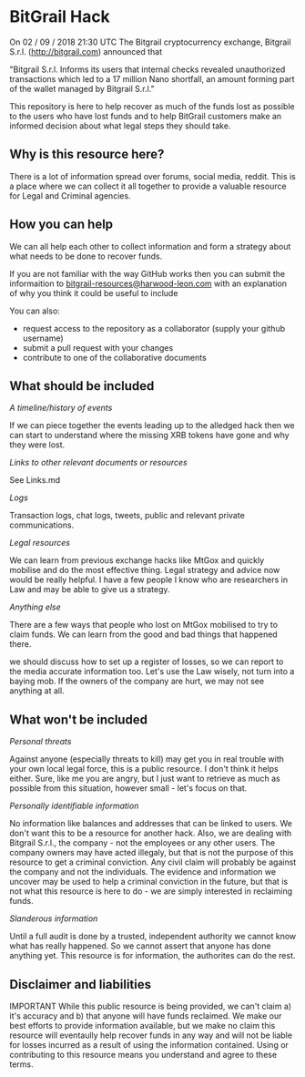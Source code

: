 # BitGrail Hack

On 02 / 09 / 2018 21:30 UTC The Bitgrail cryptocurrency exchange, Bitgrail S.r.l. (http://bitgrail.com) announced that  

"Bitgrail S.r.l. Informs its users that internal checks revealed unauthorized transactions which led to a 17 million Nano shortfall, an amount forming part of the wallet managed by Bitgrail S.r.l."

This repository is here to help recover as much of the funds lost as possible to the users who have lost funds and to help BitGrail customers make an informed decision about what legal steps they should take.

## Why is this resource here?

There is a lot of information spread over forums, social media, reddit. This is a place where we can collect it all together to provide a valuable resource for Legal and Criminal agencies.

## How you can help

We can all help each other to collect information and form a strategy about what needs to be done to recover funds. 

If you are not familiar with the way GitHub works then you can submit the informaition to bitgrail-resources@harwood-leon.com with an explanation of why you think it could be useful to include

You can also:

- request access to the repository as a collaborator (supply your github username)
- submit a pull request with your changes
- contribute to one of the collaborative documents

## What should be included

_A timeline/history of events_ 

If we can piece together the events leading up to the alledged hack then we can start to understand where the missing XRB tokens have gone and why they were lost.

_Links to other relevant documents or resources_

See Links.md

_Logs_

Transaction logs, chat logs, tweets, public and relevant private communications. 

_Legal resources_

We can learn from previous exchange hacks like MtGox and quickly mobilise and do the most effective thing. Legal strategy and advice now would be really helpful. I have a few people I know who are researchers in Law and may be able to give us a strategy. 

_Anything else_

There are a few ways that people who lost on MtGox mobilised to try to claim funds. We can learn from the good and bad things that happened there.

we should discuss how to set up a register of losses, so we can report to the media accurate information too. Let's use the Law wisely, not turn into a baying mob. If the owners of the company are hurt, we may not see anything at all.


## What won't be included

_Personal threats_ 

Against anyone (especially threats to kill) may get you in real trouble with your own local legal force, this is a public resource. I don't think it helps either. Sure, like me you are angry, but I just want to retrieve as much as possible from this situation, however small - let's focus on that. 

_Personally identifiable information_

No information like balances and addresses that can be linked to users. We don't want this to be a resource for another hack. Also, we are dealing with Bitgrail S.r.l., the company - not the employees or any other users. The company owners may have acted illegaly, but that is not the purpose of this resource to get a criminal conviction. Any civil claim will probably be against the company and not the individuals. The evidence and information we uncover may be used to help a criminal conviction in the future, but that is not what this resource is here to do - we are simply interested in reclaiming funds.

_Slanderous information_

Until a full audit is done by a trusted, independent authority we cannot know what has really happened. So we cannot assert that anyone has done anything yet. This resource is for information, the authorites can do the rest.

## Disclaimer and liabilities

IMPORTANT While this public resource is being provided, we can't claim a) it's accuracy and b) that anyone will have funds reclaimed. We make our best efforts to provide information available, but we make no claim this resource will eventaully help recover funds in any way and will not be liable for losses incurred as a result of using the information contained. Using or contributing to this resource means you understand and agree to these terms.
